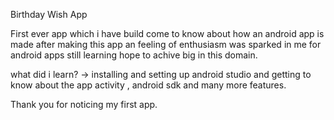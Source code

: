 Birthday Wish App


First ever app which i have build come to know about how an android app is made after making this app an feeling of enthusiasm was sparked in me for android apps still learning hope to achive big in this domain.

what did i learn?
-> installing and setting up android studio and getting to know about the app activity , android sdk and many more features.



Thank you for noticing my first app.
